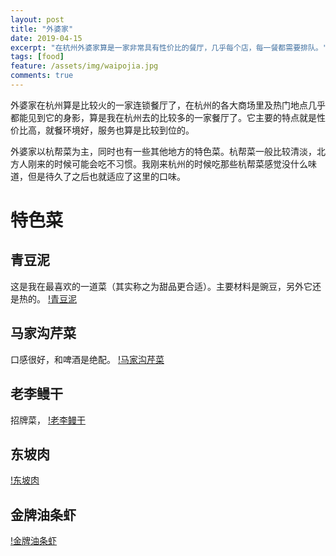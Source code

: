 ```yaml
---
layout: post
title: "外婆家"
date: 2019-04-15
excerpt: "在杭州外婆家算是一家非常具有性价比的餐厅，几乎每个店，每一餐都需要排队。"
tags: [food]
feature: /assets/img/waipojia.jpg
comments: true
---
```


外婆家在杭州算是比较火的一家连锁餐厅了，在杭州的各大商场里及热门地点几乎都能见到它的身影，算是我在杭州去的比较多的一家餐厅了。它主要的特点就是性价比高，就餐环境好，服务也算是比较到位的。

外婆家以杭帮菜为主，同时也有一些其他地方的特色菜。杭帮菜一般比较清淡，北方人刚来的时候可能会吃不习惯。我刚来杭州的时候吃那些杭帮菜感觉没什么味道，但是待久了之后也就适应了这里的口味。

# 特色菜

## 青豆泥
这是我在最喜欢的一道菜（其实称之为甜品更合适）。主要材料是豌豆，另外它还是热的。
[!青豆泥](/assets/img/qindouni2.jpg)


## 马家沟芹菜
口感很好，和啤酒是绝配。
[!马家沟芹菜](/assets/img/majiagou.jpg)

## 老李鳗干
招牌菜，
[!老李鳗干](/assets/img/mangan.jpg)

## 东坡肉
[!东坡肉](/assets/img/douporou.jpg)

## 金牌油条虾
[!金牌油条虾](/assets/img/youtiaoxia.jpg)
